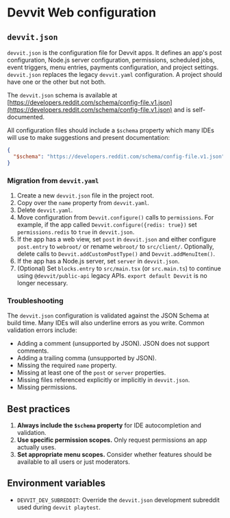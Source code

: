 # Devvit Web configuration

## `devvit.json`

`devvit.json` is the configuration file for Devvit apps. It defines an app's post configuration, Node.js server configuration, permissions, scheduled jobs, event triggers, menu entries, payments configuration, and project settings. `devvit.json` replaces the legacy `devvit.yaml` configuration. A project should have one or the other but not both.

The `devvit.json` schema is available at [https://developers.reddit.com/schema/config-file.v1.json](https://developers.reddit.com/schema/config-file.v1.json) and is self-documented.

All configuration files should include a `$schema` property which many IDEs will use to make suggestions and present documentation:

```json
{
  "$schema": "https://developers.reddit.com/schema/config-file.v1.json"
}
```

### Migration from `devvit.yaml`

1. Create a new `devvit.json` file in the project root.
2. Copy over the `name` property from `devvit.yaml`.
3. Delete `devvit.yaml`.
4. Move configuration from `Devvit.configure()` calls to `permissions`. For example, if the app called `Devvit.configure({redis: true})` set `permissions.redis` to `true` in `devvit.json`.
5. If the app has a web view, set `post` in `devvit.json` and either configure `post.entry` to `webroot/` or rename `webroot/` to `src/client/`. Optionally, delete calls to `Devvit.addCustomPostType()` and `Devvit.addMenuItem()`.
6. If the app has a Node.js server, set `server` in `devvit.json`.
7. (Optional) Set `blocks.entry` to `src/main.tsx` (or `src.main.ts`) to continue using `@devvit/public-api` legacy APIs. `export default Devvit` is no longer necessary.

### Troubleshooting

The `devvit.json` configuration is validated against the JSON Schema at build time. Many IDEs will also underline errors as you write. Common validation errors include:

- Adding a comment (unsupported by JSON). JSON does not support comments.
- Adding a trailing comma (unsupported by JSON).
- Missing the required `name` property.
- Missing at least one of the `post` or `server` properties.
- Missing files referenced explicitly or implicitly in `devvit.json`.
- Missing permissions.

## Best practices

1. **Always include the `$schema` property** for IDE autocompletion and validation.
2. **Use specific permission scopes.** Only request permissions an app actually uses.
3. **Set appropriate menu scopes.** Consider whether features should be available to all users or just moderators.

## Environment variables

- `DEVVIT_DEV_SUBREDDIT`: Override the `devvit.json` development subreddit used during `devvit playtest`.
